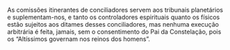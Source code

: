 ﻿As comissões itinerantes de conciliadores servem aos tribunais planetários e suplementam-nos, e tanto os controladores espirituais quanto os físicos estão sujeitos aos ditames desses conciliadores, mas nenhuma execução arbitrária é feita, jamais, sem o consentimento do Pai da Constelação, pois os “Altíssimos governam nos reinos dos homens”.